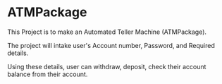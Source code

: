 # ATMPackage
This Project is to make an Automated Teller Machine (ATMPackage).

The project will intake user's Account number, Password, and Required details.

Using these details, user can withdraw, deposit, check their account balance from their account.

